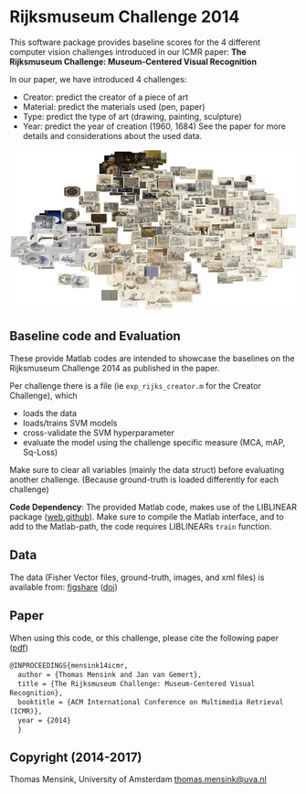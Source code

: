 # Rijksmuseum Challenge 2014
This software package provides baseline scores for the 4 different computer vision challenges introduced in our ICMR paper: **The Rijksmuseum Challenge: Museum-Centered Visual Recognition**

In our paper, we have introduced 4 challenges:
  - Creator: predict the creator of a piece of art
  - Material: predict the materials used (pen, paper)
  - Type: predict the type of art (drawing, painting, sculpture)
  - Year: predict the year of creation (1960, 1684)
See the paper for more details and considerations about the used data.

![t-SNE plot of RMC14](https://github.com/tmensink/rijkschallenge/blob/dev/img/dataviz.jpg)


## Baseline code and Evaluation
These provide Matlab codes are intended to showcase the baselines on the Rijksmuseum Challenge 2014 as published in the paper. 

Per challenge there is a file (ie `exp_rijks_creator.m` for the Creator Challenge), which
  - loads the data
  - loads/trains SVM models
  - cross-validate the SVM hyperparameter
  - evaluate the model using the challenge specific measure (MCA, mAP, Sq-Loss)

Make sure to clear all variables (mainly the data struct) before evaluating another challenge. (Because ground-truth is loaded differently for each challenge)

**Code Dependency**: The provided Matlab code, makes use of the LIBLINEAR package ([web](https://www.csie.ntu.edu.tw/~cjlin/liblinear/),[github](https://github.com/cjlin1/liblinear)). 
Make sure to compile the Matlab interface, and to add to the Matlab-path, the code requires LIBLINEARs `train` function.

## Data
The data (Fisher Vector files, ground-truth, images, and xml files) is available from: [figshare](https://figshare.com/articles/Rijksmuseum_Challenge_2014/5660617) ([doi](https://doi.org/10.21942/uva.5660617))

## Paper
When using this code, or this challenge, please cite the following paper ([pdf](https://staff.fnwi.uva.nl/t.e.j.mensink/publications/mensink14icmr.pdf))

    @INPROCEEDINGS{mensink14icmr,
      author = {Thomas Mensink and Jan van Gemert},
      title = {The Rijksmuseum Challenge: Museum-Centered Visual Recognition},
      booktitle = {ACM International Conference on Multimedia Retrieval (ICMR)},
      year = {2014}
      }

## Copyright (2014-2017)
Thomas Mensink, University of Amsterdam
thomas.mensink@uva.nl

